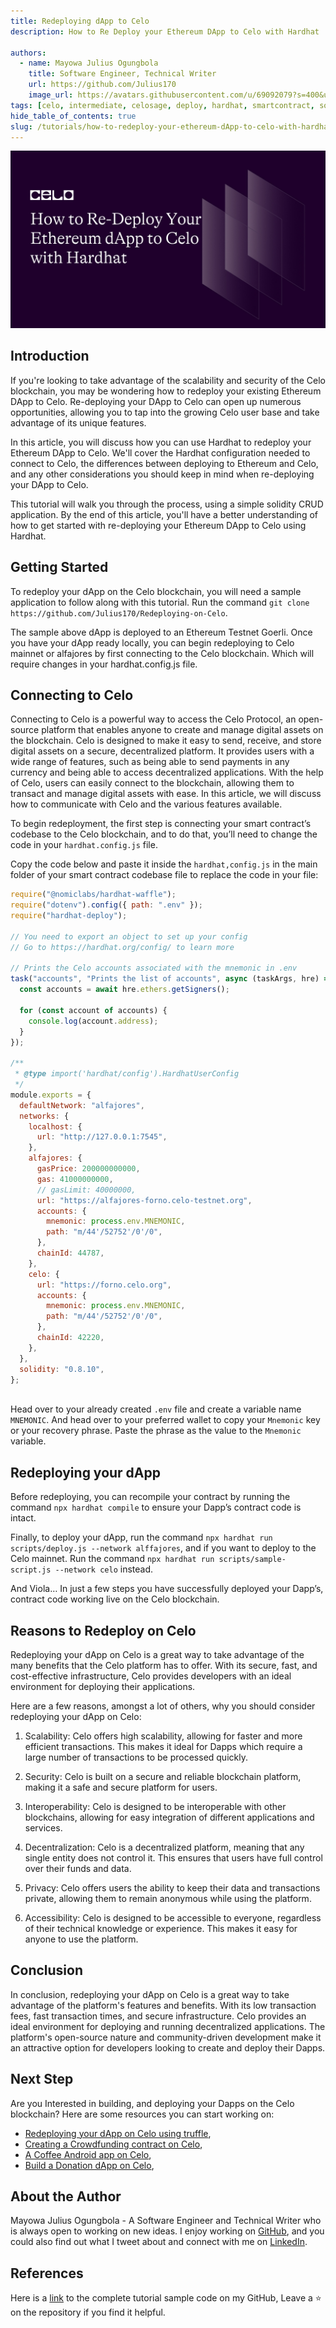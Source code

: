```yaml
---
title: Redeploying dApp to Celo
description: How to Re Deploy your Ethereum DApp to Celo with Hardhat

authors:
  - name: Mayowa Julius Ogungbola
    title: Software Engineer, Technical Writer
    url: https://github.com/Julius170
    image_url: https://avatars.githubusercontent.com/u/69092079?s=400&u=f34c84ee03afb9a51b163652b750419e98ed7456&v=4
tags: [celo, intermediate, celosage, deploy, hardhat, smartcontract, solidity]
hide_table_of_contents: true
slug: /tutorials/how-to-redeploy-your-ethereum-dApp-to-celo-with-hardhat
---
```


![header](../../src/data-tutorials/showcase/intermediate/how-to-redeploy-your-ethereum-dApp-to-celo-with-hardhat.png)

## Introduction

If you're looking to take advantage of the scalability and security of the Celo blockchain, you may be wondering how to redeploy your existing Ethereum DApp to Celo. Re-deploying your DApp to Celo can open up numerous opportunities, allowing you to tap into the growing Celo user base and take advantage of its unique features.

In this article, you will discuss how you can use Hardhat to redeploy your Ethereum DApp to Celo. We'll cover the Hardhat configuration needed to connect to Celo, the differences between deploying to Ethereum and Celo, and any other considerations you should keep in mind when re-deploying your DApp to Celo.

This tutorial will walk you through the process, using a simple solidity CRUD application. By the end of this article, you'll have a better understanding of how to get started with re-deploying your Ethereum DApp to Celo using Hardhat.

## Getting Started

To redeploy your dApp on the Celo blockchain, you will need a sample application to follow along with this tutorial. Run the command `git clone https://github.com/Julius170/Redeploying-on-Celo`.

The sample above dApp is deployed to an Ethereum Testnet Goerli. Once you have your dApp ready locally, you can begin redeploying to Celo mainnet or alfajores by first connecting to the Celo blockchain. Which will require changes in your hardhat.config.js file.

## Connecting to Celo

Connecting to Celo is a powerful way to access the Celo Protocol, an open-source platform that enables anyone to create and manage digital assets on the blockchain. Celo is designed to make it easy to send, receive, and store digital assets on a secure, decentralized platform. It provides users with a wide range of features, such as being able to send payments in any currency and being able to access decentralized applications. With the help of Celo, users can easily connect to the blockchain, allowing them to transact and manage digital assets with ease. In this article, we will discuss how to communicate with Celo and the various features available.

To begin redeployment, the first step is connecting your smart contract’s codebase to the Celo blockchain, and to do that, you’ll need to change the code in your `hardhat.config.js` file.

Copy the code below and paste it inside the `hardhat,config.js` in the main folder of your smart contract codebase file to replace the code in your file:

```javascript
require("@nomiclabs/hardhat-waffle");
require("dotenv").config({ path: ".env" });
require("hardhat-deploy");
 
// You need to export an object to set up your config
// Go to https://hardhat.org/config/ to learn more
 
// Prints the Celo accounts associated with the mnemonic in .env
task("accounts", "Prints the list of accounts", async (taskArgs, hre) => {
  const accounts = await hre.ethers.getSigners();
 
  for (const account of accounts) {
    console.log(account.address);
  }
});
 
/**
 * @type import('hardhat/config').HardhatUserConfig
 */
module.exports = {
  defaultNetwork: "alfajores",
  networks: {
    localhost: {
      url: "http://127.0.0.1:7545",
    },
    alfajores: {
      gasPrice: 200000000000,
      gas: 41000000000,
      // gasLimit: 40000000,
      url: "https://alfajores-forno.celo-testnet.org",
      accounts: {
        mnemonic: process.env.MNEMONIC,
        path: "m/44'/52752'/0'/0",
      },
      chainId: 44787,
    },
    celo: {
      url: "https://forno.celo.org",
      accounts: {
        mnemonic: process.env.MNEMONIC,
        path: "m/44'/52752'/0'/0",
      },
      chainId: 42220,
    },
  },
  solidity: "0.8.10",
};
 

```

Head over to your already created `.env` file and create a variable name `MNEMONIC`. And head over to your preferred wallet to copy your `Mnemonic` key or your recovery phrase. Paste the phrase as the value to the `Mnemonic` variable.

## Redeploying your dApp

Before redeploying, you can recompile your contract by running the command `npx hardhat compile` to ensure your Dapp’s contract code is intact.

Finally, to deploy your dApp, run the command `npx hardhat run scripts/deploy.js --network alffajores`, and if you want to deploy to the Celo mainnet. Run the command `npx hardhat run scripts/sample-script.js --network celo` instead.

And Viola…
In just a few steps you have successfully deployed your Dapp’s, contract code working live on the Celo blockchain.

## Reasons to Redeploy on Celo

Redeploying your dApp on Celo is a great way to take advantage of the many benefits that the Celo platform has to offer. With its secure, fast, and cost-effective infrastructure, Celo provides developers with an ideal environment for deploying their applications.

Here are a few reasons, amongst a lot of others, why you should consider redeploying your dApp on Celo:

1. Scalability: Celo offers high scalability, allowing for faster and more efficient transactions. This makes it ideal for Dapps which require a large number of transactions to be processed quickly.

2. Security: Celo is built on a secure and reliable blockchain platform, making it a safe and secure platform for users.

3. Interoperability: Celo is designed to be interoperable with other blockchains, allowing for easy integration of different applications and services.

4. Decentralization: Celo is a decentralized platform, meaning that any single entity does not control it. This ensures that users have full control over their funds and data.

5. Privacy: Celo offers users the ability to keep their data and transactions private, allowing them to remain anonymous while using the platform.

6. Accessibility: Celo is designed to be accessible to everyone, regardless of their technical knowledge or experience. This makes it easy for anyone to use the platform.

## Conclusion

In conclusion, redeploying your dApp on Celo is a great way to take advantage of the platform's features and benefits. With its low transaction fees, fast transaction times, and secure infrastructure.
Celo provides an ideal environment for deploying and running decentralized applications. The platform's open-source nature and community-driven development make it an attractive option for developers looking to create and deploy their Dapps.

## Next Step

Are you Interested in building, and deploying your Dapps on the Celo blockchain?
Here are some resources you can start working on:

- [Redeploying your dApp on Celo using truffle](https://learn.figment.io/tutorials/redeploy-ethereum-dapps-on-celo),
- [Creating a Crowdfunding contract on Celo](https://www.celosage.com/a-developers-guide-into-building-defi-and-nft-smart-contracts-on-celo/),
- [A Coffee Android app on Celo](https://www.celosage.com/buyme-a-coffee-android-app-using-the-celo-java-sdk/),
- [Build a Donation dApp on Celo](https://www.celosage.com/build-a-donation-dapp-on-celo-to-award-your-favorite-content-creator/),

## About the Author

Mayowa Julius Ogungbola - A Software Engineer and Technical Writer who is always open to working on new ideas. I enjoy working on [GitHub](https://github.com/Julius170/), and you could also find out what I tweet about and connect with me on [LinkedIn](https://www.linkedin.com/in/julius-ogungbola-a71810229/).

## References

Here is a [link](https://github.com/Julius170/Redeploying-on-Celo) to the complete tutorial sample code on my GitHub, Leave a ⭐ on the repository if you find it helpful.
